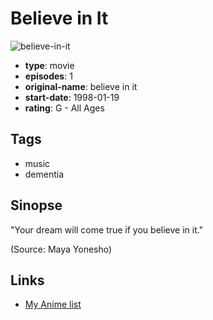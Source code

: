 # Believe in It

![believe-in-it](https://cdn.myanimelist.net/images/anime/9/71458.jpg)

-   **type**: movie
-   **episodes**: 1
-   **original-name**: believe in it
-   **start-date**: 1998-01-19
-   **rating**: G - All Ages

## Tags

-   music
-   dementia

## Sinopse

"Your dream will come true if you believe in it."

(Source: Maya Yonesho)

## Links

-   [My Anime list](https://myanimelist.net/anime/29710/Believe_in_It)
